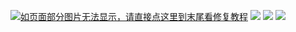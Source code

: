 [![如页面部分图片无法显示，请直接点这里到末尾看修复教程](https://visitor-badge.glitch.me/badge?page_id=OpenWrt-DIY-visitor-badge)](#解决-github-网页上图片显示失败的问题) [![](https://img.shields.io/github/issues/MrH723/OpenWrt-DIY?color=FFFFFF)](https://github.com/MrH723/OpenWrt-DIY/issues) [![](https://img.shields.io/github/stars/MrH723/OpenWrt-DIY?color=FFFFFF)](https://github.com/MrH723/OpenWrt-DIY/stargazers) [![](https://img.shields.io/github/forks/MrH723/OpenWrt-DIY?color=FFFFFF)](https://github.com/MrH723/OpenWrt-DIY/network/members)
